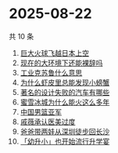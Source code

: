 # 2025-08-22

共 10 条

<!-- BEGIN -->
<!-- 最后更新时间 Fri Aug 22 2025 00:26:05 GMT+0800 (China Standard Time) -->

1. [巨大火球飞越日本上空](https://www.zhihu.com/search?q=巨大火球飞越日本上空)
1. [现在的大环境下还能裸辞吗](https://www.zhihu.com/search?q=现在的大环境下还能裸辞吗)
1. [工业克苏鲁什么意思](https://www.zhihu.com/search?q=工业克苏鲁什么意思)
1. [为什么虾皮里总能发现小螃蟹](https://www.zhihu.com/search?q=为什么虾皮里总能发现小螃蟹)
1. [著名的设计失败的汽车有哪些](https://www.zhihu.com/search?q=著名的设计失败的汽车有哪些)
1. [蜜雪冰城为什么能火这么多年](https://www.zhihu.com/search?q=蜜雪冰城为什么能火这么多年)
1. [中国男篮亚军](https://www.zhihu.com/search?q=中国男篮亚军)
1. [戚薇承认医美过度](https://www.zhihu.com/search?q=戚薇承认医美过度)
1. [爸爸带两娃从深圳徒步回长沙](https://www.zhihu.com/search?q=爸爸带两娃从深圳徒步回长沙)
1. [「幼升小」也开始流行升学宴](https://www.zhihu.com/search?q=「幼升小」也开始流行升学宴)

<!-- END -->

